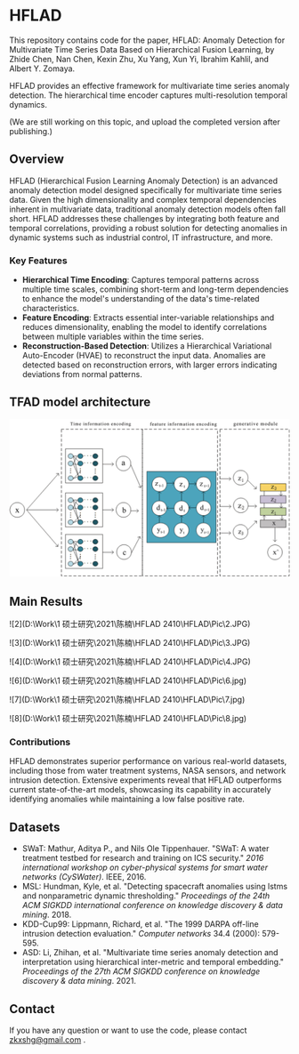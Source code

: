 # HFLAD

This repository contains code for the paper, HFLAD: Anomaly Detection for Multivariate Time
Series Data Based on Hierarchical Fusion Learning, by Zhide Chen, Nan Chen, Kexin Zhu, Xu Yang, Xun Yi, Ibrahim Kahlil, and Albert Y. Zomaya.

HFLAD provides an effective framework for multivariate time series anomaly detection. The hierarchical time encoder captures multi-resolution temporal dynamics.

(We are still working on this topic, and upload the completed version after publishing.)

## Overview

HFLAD (Hierarchical Fusion Learning Anomaly Detection) is an advanced anomaly detection model designed specifically for multivariate time series data. Given the high dimensionality and complex temporal dependencies inherent in multivariate data, traditional anomaly detection models often fall short. HFLAD addresses these challenges by integrating both feature and temporal correlations, providing a robust solution for detecting anomalies in dynamic systems such as industrial control, IT infrastructure, and more.

### Key Features

- **Hierarchical Time Encoding**: Captures temporal patterns across multiple time scales, combining short-term and long-term dependencies to enhance the model's understanding of the data's time-related characteristics.
- **Feature Encoding**: Extracts essential inter-variable relationships and reduces dimensionality, enabling the model to identify correlations between multiple variables within the time series.
- **Reconstruction-Based Detection**: Utilizes a Hierarchical Variational Auto-Encoder (HVAE) to reconstruct the input data. Anomalies are detected based on reconstruction errors, with larger errors indicating deviations from normal patterns.



## TFAD model architecture

![fig 1](.\Pic\1.jpg)

## Main Results

![2](D:\Work\1 硕士研究\2021\陈楠\HFLAD 2410\HFLAD\Pic\2.JPG)

![3](D:\Work\1 硕士研究\2021\陈楠\HFLAD 2410\HFLAD\Pic\3.JPG)

![4](D:\Work\1 硕士研究\2021\陈楠\HFLAD 2410\HFLAD\Pic\4.JPG)

![6](D:\Work\1 硕士研究\2021\陈楠\HFLAD 2410\HFLAD\Pic\6.jpg)

![7](D:\Work\1 硕士研究\2021\陈楠\HFLAD 2410\HFLAD\Pic\7.jpg)

![8](D:\Work\1 硕士研究\2021\陈楠\HFLAD 2410\HFLAD\Pic\8.jpg)

### Contributions

HFLAD demonstrates superior performance on various real-world datasets, including those from water treatment systems, NASA sensors, and network intrusion detection. Extensive experiments reveal that HFLAD outperforms current state-of-the-art models, showcasing its capability in accurately identifying anomalies while maintaining a low false positive rate.

## Datasets

- SWaT:  Mathur, Aditya P., and Nils Ole Tippenhauer. "SWaT: A water treatment testbed for research and training on ICS security." *2016 international workshop on cyber-physical systems for smart water networks (CySWater)*. IEEE, 2016.
- MSL: Hundman, Kyle, et al. "Detecting spacecraft anomalies using lstms and nonparametric dynamic thresholding." *Proceedings of the 24th ACM SIGKDD international conference on knowledge discovery & data mining*. 2018.
- KDD-Cup99: Lippmann, Richard, et al. "The 1999 DARPA off-line intrusion detection evaluation." *Computer networks* 34.4 (2000): 579-595.
- ASD: Li, Zhihan, et al. "Multivariate time series anomaly detection and interpretation using hierarchical inter-metric and temporal embedding." *Proceedings of the 27th ACM SIGKDD conference on knowledge discovery & data mining*. 2021.

## Contact
If you have any question or want to use the code, please contact zkxshg@gmail.com .

